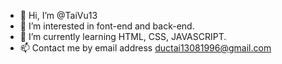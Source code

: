 - 👋 Hi, I’m @TaiVu13
- 👀 I’m interested in font-end and back-end.
- 🌱 I’m currently learning HTML, CSS, JAVASCRIPT.
- 📫 Contact me by email address ductai13081996@gmail.com

<!---
TaiVu13/TaiVu13 is a ✨ special ✨ repository because its `README.md` (this file) appears on your GitHub profile.
You can click the Preview link to take a look at your changes.
--->
